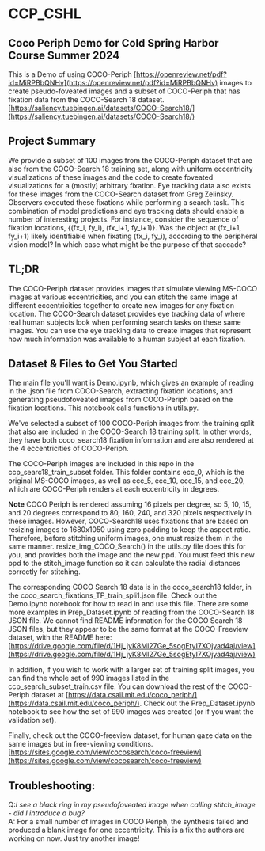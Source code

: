 # CCP_CSHL

## Coco Periph Demo for Cold Spring Harbor Course Summer 2024  

This is a Demo of using COCO-Periph [https://openreview.net/pdf?id=MiRPBbQNHv](https://openreview.net/pdf?id=MiRPBbQNHv) images to create pseudo-foveated images and a subset of COCO-Periph that has fixation data from the COCO-Search 18 dataset. [https://saliency.tuebingen.ai/datasets/COCO-Search18/](https://saliency.tuebingen.ai/datasets/COCO-Search18/)  

## Project Summary

We provide a subset of 100 images from the COCO-Periph dataset that are also from the  COCO-Search 18 training set, along with uniform eccentricity visualizations of these images and the code to create foveated visualizations for a (mostly) arbitrary fixation. Eye tracking data also exists for these images from the COCO-Search dataset from Greg Zelinsky. Observers executed these fixations while performing a search task. This combination of model predictions and eye tracking data should enable a number of interesting projects. For instance, consider the sequence of fixation locations, {(fx_i, fy_i), (fx_i+1, fy_i+1)}. Was the object at (fx_i+1, fy_i+1) likely identifiable when fixating (fx_i, fy_i), according to the peripheral vision model? In which case what might be the purpose of that saccade? 

## TL;DR
The COCO-Periph dataset provides images that simulate viewing MS-COCO images at various eccentricities, and you can stitch the same image at different eccentricities together to create new images for any fixation location. The COCO-Search dataset provides eye tracking data of where real human subjects look when performing search tasks on these same images. You can use the eye tracking data to create images that represent how much information was available to a human subject at each fixation.

## Dataset & Files to Get You Started

The main file you'll want is Demo.ipynb, which gives an example of reading in the .json file from COCO-Search, extracting fixation locations, and generating pseudofoveated images from COCO-Periph based on the fixation locations. This notebook calls functions in utils.py.  

We've selected a subset of 100 COCO-Periph images from the training split that also are included in the COCO-Search 18 training split. In other words, they have both coco_search18 fixation information and are also rendered at the 4 eccentricities of COCO-Periph. 

The COCO-Periph images are included in this repo in the ccp_searc18_train_subset folder. This folder contains ecc_0, which is the original MS-COCO images, as well as ecc_5, ecc_10, ecc_15, and ecc_20, which are COCO-Periph renders at each eccentricity in degrees. 

**Note** COCO Periph is rendered assuming 16 pixels per degree, so 5, 10, 15, and 20 degrees correspond to 80, 160, 240, and 320 pixels respectively in these images. However, COCO-Search18 uses fixations that are based on resizing images to 1680x1050 using zero padding to keep the aspect ratio. Therefore, before stitching uniform images, one must resize them in the same manner. resize_img_COCO_Search() in the utils.py file does this for you, and provides both the image and the new ppd. You must feed this new ppd to the stitch_image function so it can calculate the radial distances correctly for stitching.

The corresponding COCO Search 18 data is in the coco_search18 folder, in the coco_search_fixations_TP_train_spli1.json file. Check out the Demo.ipynb notebook for how to read in and use this file. There are some more examples in Prep_Dataset.ipynb of reading from the COCO-Search 18 JSON file. We cannot find README information for the COCO Search 18 JSON files, but they appear to be the same format at the COCO-Freeview dataset, with the README here: [https://drive.google.com/file/d/1Hj_jyK8Ml27Ge_5sogEtyI7XOjyad4aj/view](https://drive.google.com/file/d/1Hj_jyK8Ml27Ge_5sogEtyI7XOjyad4aj/view)

In addition, if you wish to work with a larger set of training split images, you can find the whole set of 990 images listed in the ccp_search_subset_train.csv file. You can download the rest of the COCO-Periph dataset at [https://data.csail.mit.edu/coco_periph/](https://data.csail.mit.edu/coco_periph/). Check out the Prep_Dataset.ipynb notebook to see how the set of 990 images was created (or if you want the validation set).
 
Finally, check out the COCO-freeview dataset, for human gaze data on the same images but in free-viewing conditions. [https://sites.google.com/view/cocosearch/coco-freeview](https://sites.google.com/view/cocosearch/coco-freeview) 

## Troubleshooting:
Q:_I see a black ring in my pseudofoveated image when calling stitch_image - did I introduce a bug?_  
A: For a small number of images in COCO Periph, the synthesis failed and produced a blank image for one eccentricity. This is a fix the authors are working on now. Just try another image!

